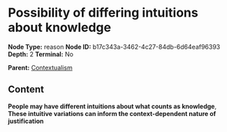 # Possibility of differing intuitions about knowledge

**Node Type:** reason
**Node ID:** b17c343a-3462-4c27-84db-6d64eaf96393
**Depth:** 2
**Terminal:** No

**Parent:** [Contextualism](contextualism.md)

## Content

**People may have different intuitions about what counts as knowledge**, **These intuitive variations can inform the context-dependent nature of justification**
